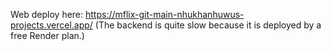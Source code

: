 Web deploy here: https://mflix-git-main-nhukhanhuwus-projects.vercel.app/
(The backend is quite slow because it is deployed by a free Render plan.)
